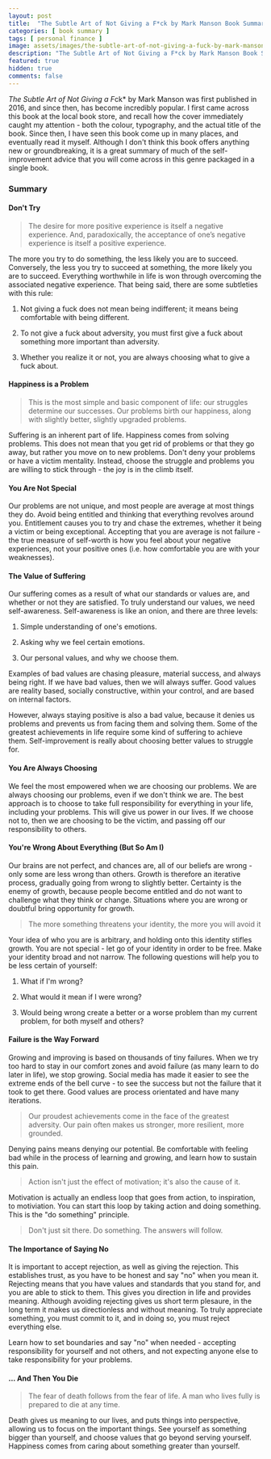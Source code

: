 ```yaml
---
layout: post
title:  "The Subtle Art of Not Giving a F*ck by Mark Manson Book Summary"
categories: [ book summary ]
tags: [ personal finance ]
image: assets/images/the-subtle-art-of-not-giving-a-fuck-by-mark-manson-book-summary.png
description: "The Subtle Art of Not Giving a F*ck by Mark Manson Book Summary"
featured: true
hidden: true
comments: false
---
```


*The Subtle Art of Not Giving a F*ck* by Mark Manson was first published in 2016, and since then, has become incredibly popular. I first came across this book at the local book store, and recall how the cover immediately caught my attention - both the colour, typography, and the actual title of the book. Since then, I have seen this book come up in many places, and eventually read it myself. Although I don't think this book offers anything new or groundbreaking, it is a great summary of much of the self-improvement advice that you will come across in this genre packaged in a single book.

### Summary

#### Don't Try

> The desire for more positive experience is itself a negative experience. And, paradoxically, the acceptance of one’s negative experience is itself a positive experience.

The more you try to do something, the less likely you are to succeed. Conversely, the less you try to succeed at something, the more likely you are to succeed. Everything worthwhile in life is won through overcoming the associated negative experience. That being said, there are some subtleties with this rule:

1. Not giving a fuck does not mean being indifferent; it means being comfortable with being different.

2. To not give a fuck about adversity, you must first give a fuck about something more important than adversity.

3. Whether you realize it or not, you are always choosing what to give a fuck about.

#### Happiness is a Problem

> This is the most simple and basic component of life: our struggles determine our successes. Our problems birth our happiness, along with slightly better, slightly upgraded problems.

Suffering is an inherent part of life. Happiness comes from solving problems. This does not mean that you get rid of problems or that they go away, but rather you move on to new problems. Don't deny your problems or have a victim mentality. Instead, choose the struggle and problems you are willing to stick through - the joy is in the climb itself.

#### You Are Not Special

Our problems are not unique, and most people are average at most things they do. Avoid being entitled and thinking that everything revolves around you. Entitlement causes you to try and chase the extremes, whether it being a victim or being exceptional. Accepting that you are average is not failure - the true measure of self-worth is how you feel about your negative experiences, not your positive ones (i.e. how comfortable you are with your weaknesses).

#### The Value of Suffering

Our suffering comes as a result of what our standards or values are, and whether or not they are satisfied. To truly understand our values, we need self-awareness. Self-awareness is like an onion, and there are three levels:

1. Simple understanding of one's emotions.

2. Asking why we feel certain emotions.

3. Our personal values, and why we choose them.

Examples of bad values are chasing pleasure, material success, and always being right. If we have bad values, then we will always suffer. Good values are reality based, socially constructive, within  your control, and are based on internal factors.

However, always staying positive is also a bad value, because it denies us problems and prevents us from facing them and solving them. Some of the greatest achievements in life require some kind of suffering to achieve them. Self-improvement is really about choosing better values to struggle for.

#### You Are Always Choosing

We feel the most empowered when we are choosing our problems. We are always choosing our problems, even if we don't think we are. The best approach is to choose to take full responsibility for everything in your life, including your problems. This will give us power in our lives. If we choose not to, then we are choosing to be the victim, and passing off our responsibility to others.

#### You're Wrong About Everything (But So Am I)

Our brains are not perfect, and chances are, all of our beliefs are wrong - only some are less wrong than others. Growth is therefore an iterative process, gradually going from wrong to slightly better. Certainty is the enemy of growth, because people become entitled and do not want to challenge what they think or change. Situations where you are wrong or doubtful bring opportunity for growth.

> The more something threatens your identity, the more you will avoid it

Your idea of who you are is arbitrary, and holding onto this identity stifles growth. You are not special - let go of your identity in order to be free. Make your identity broad and not narrow. The following questions will help you to be less certain of yourself:

1. What if I'm wrong?

2. What would it mean if I were wrong?

3. Would being wrong create a better or a worse problem than my current problem, for both myself and others?

#### Failure is the Way Forward

Growing and improving is based on thousands of tiny failures. When we try too hard to stay in our comfort zones and avoid failure (as many learn to do later in life), we stop growing. Social media has made it easier to see the extreme ends of the bell curve - to see the success but not the failure that it took to get there. Good values are process orientated and have many iterations.

> Our proudest achievements come in the face of the greatest adversity. Our pain often makes us stronger, more resilient, more grounded.

Denying pains means denying our potential. Be comfortable with feeling bad while in the process of learning and growing, and learn how to sustain this pain.

> Action isn't just the effect of motivation; it's also the cause of it.

Motivation is actually an endless loop that goes from action, to inspiration, to motiviation. You can start this loop by taking action and doing something. This is the "do something" principle.

> Don't just sit there. Do something. The answers will follow.

#### The Importance of Saying No

It is important to accept rejection, as well as giving the rejection. This establishes trust, as you have to be honest and say "no" when you mean it. Rejecting means that you have values and standards that you stand for, and you are able to stick to them. This gives you direction in life and provides meaning. Although avoiding rejecting gives us short term plesaure, in the long term it makes us directionless and without meaning. To truly appreciate something, you must commit to it, and in doing so, you must reject everything else.

Learn how to set boundaries and say "no" when needed - accepting responsibility for yourself and not others, and not expecting anyone else to take responsibility for your problems.


#### ... And Then You Die

> The fear of death follows from the fear of life. A man who lives fully is prepared to die at any time.

Death gives us meaning to our lives, and puts things into perspective, allowing us to focus on the important things. See yourself as something bigger than yourself, and choose values that go beyond serving yourself. Happiness comes from caring about something greater than yourself.
